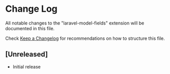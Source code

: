 # Change Log

All notable changes to the "laravel-model-fields" extension will be documented in this file.

Check [Keep a Changelog](http://keepachangelog.com/) for recommendations on how to structure this file.

## [Unreleased]

- Initial release